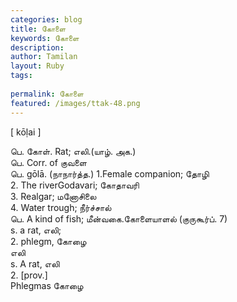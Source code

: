 ```yaml
---
categories: blog
title: கோளை
keywords: கோளை
description: 
author: Tamilan
layout: Ruby
tags: 
 
permalink: கோளை
featured: /images/ttak-48.png
---
```

  
[ kōḷai ]  
  
பெ. கோள். Rat; எலி.(யாழ். அக.)  
பெ. Corr. of குவளை  
பெ. gōlā. (நாநார்த்த.) 1.Female companion; தோழி  
2. The riverGodavari; கோதாவரி  
3. Realgar; மனோசிலை  
4. Water trough; நீர்ச்சால்  
பெ. A kind of fish; மீன்வகை.கோளையாளல் (குருகூர்ப். 7)  
s. a rat, எலி;  
2. phlegm, கோழை  
எலி  
s. A rat, எலி  
2. [prov.]  
Phlegmas கோழை